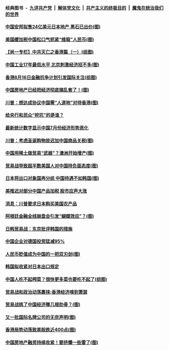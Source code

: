 ####  经典图书 &nbsp;-&nbsp; [九评共产党](../../../../9ping.md?t=08150832/blob/master/README.md?t=08150832) &nbsp;|&nbsp; [解体党文化](../../../../jtdwh.md?t=08150832/blob/master/README.md?t=08150832)  &nbsp;|&nbsp; [共产主义的终极目的](../../../../gczydzjmd.md?t=08150832/blob/master/README.md?t=08150832) &nbsp;|&nbsp; [魔鬼在统治我们的世界](../../../../mgztzwmdsj.md?t=08150832/blob/master/README.md?t=08150832) 

#### [中国安邦拟售24亿美元日本地产 黑石已出价(图)](../pages/p5/903730.md?t=08150832) 

#### [美国缓加税中国松口气抓紧“维稳”人民币(图)](../pages/p5/903720.md?t=08150832) 

#### [【尚一专栏】中共灭亡之香港篇（一）(组图)](../pages/p5/903743.md?t=08150832) 

#### [中国工业17年最低水平 北京刺激经济招不多(图)](../pages/p5/903698.md?t=08150832) 

#### [香港8月16日金融抗争计划引发国际关注(组图)](../pages/p5/903623.md?t=08150832) 

#### [中国房地产已经把经济彻底搞乱套了！(图)](../pages/p5/903622.md?t=08150832) 

#### [川普：想达成协议中国需“人道地”对待香港(图)](../pages/p5/903767.md?t=08150832) 

#### [给央行和民众“挖坑”的是谁？](../pages/p5/903750.md?t=08150832) 

#### [最新统计数字显示中国7月份经济形势恶化](../pages/p5/903701.md?t=08150832) 

#### [川普：考虑圣诞购物故迟加中国商品关税(图)](../pages/p5/903659.md?t=08150832) 

#### [中国用稀土做贸易“武器”？澳洲开始增产(图)](../pages/p5/903621.md?t=08150832) 

#### [贸易战导致超半数美国人对中国持负面态度(图)](../pages/p5/903630.md?t=08150832) 

#### [日本将出口对象国再分组 中国待遇不如韩国(图)](../pages/p5/903620.md?t=08150832) 

#### [美推迟对部分中国产品加税 股市应声大涨](../pages/p5/903624.md?t=08150832) 

#### [消息：川普要求日本购买美国农产品](../pages/p5/903618.md?t=08150832) 

#### [阿根廷金融全线崩盘会引发“蝴蝶效应”？(图)](../pages/p5/903590.md?t=08150832) 

#### [日韩贸易战：东京批评韩国的措施](../pages/p5/903580.md?t=08150832) 

#### [中国企业对德国投资猛减95%](../pages/p5/903579.md?t=08150832) 

#### [人民币贬值成为中国的一把双刃剑(图)](../pages/p5/903578.md?t=08150832) 

#### [韩国拟收紧对日本出口规定](../pages/p5/903577.md?t=08150832) 

#### [中国人吃不起榨菜？很快更多菜也要吃不起了(组图)](../pages/p5/903485.md?t=08150832) 

#### [贸易战和政治动荡裹挟:香港经济嗅到萧瑟](../pages/p5/903523.md?t=08150832) 

#### [贸易战挑了中国经济哪几根肋骨？(图)](../pages/p5/903522.md?t=08150832) 

#### [又一批国际名牌公司的无奈声明(图)](../pages/p5/903516.md?t=08150832) 

#### [香港局势动荡致美股跌近400点(图)](../pages/p5/903511.md?t=08150832) 

#### [中国房地产融资持续收紧！要挤爆一些雷了(图)](../pages/p5/903489.md?t=08150832) 


